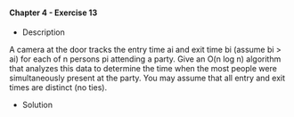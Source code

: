 #### Chapter 4 - Exercise 13
* Description

A camera at the door tracks the entry time ai and exit time bi (assume
bi > ai) for each of n persons pi attending a party. Give an O(n log n) algorithm
that analyzes this data to determine the time when the most people were
simultaneously present at the party. You may assume that all entry and exit
times are distinct (no ties).

* Solution

